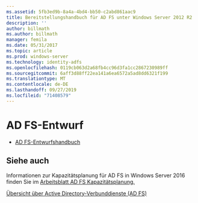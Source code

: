 ```yaml
---
ms.assetid: 5fb3ed9b-8a4a-4bd4-bb50-c2abd861aac9
title: Bereitstellungshandbuch für AD FS unter Windows Server 2012 R2
description: ''
author: billmath
ms.author: billmath
manager: femila
ms.date: 05/31/2017
ms.topic: article
ms.prod: windows-server
ms.technology: identity-adfs
ms.openlocfilehash: 0119cb063d2a68fb4cc96d3fa1cc2867230989ff
ms.sourcegitcommit: 6aff3d88ff22ea141a6ea6572a5ad8dd6321f199
ms.translationtype: MT
ms.contentlocale: de-DE
ms.lasthandoff: 09/27/2019
ms.locfileid: "71408579"
---
```

# <a name="ad-fs-design"></a>AD FS-Entwurf


  
-   [AD FS-Entwurfshandbuch](../ad-fs/design/AD-FS-Design-Guide.md)

  

  
## <a name="see-also"></a>Siehe auch  
Informationen zur Kapazitätsplanung für AD FS in Windows Server 2016 finden Sie im [Arbeitsblatt AD FS Kapazitätsplanung.](http://adfsdocs.blob.core.windows.net/adfs/ADFSCapacity2016.xlsx)  
  
[Übersicht über Active Directory-Verbunddienste (AD FS)](../Active-Directory-Federation-Services.md)  
  

